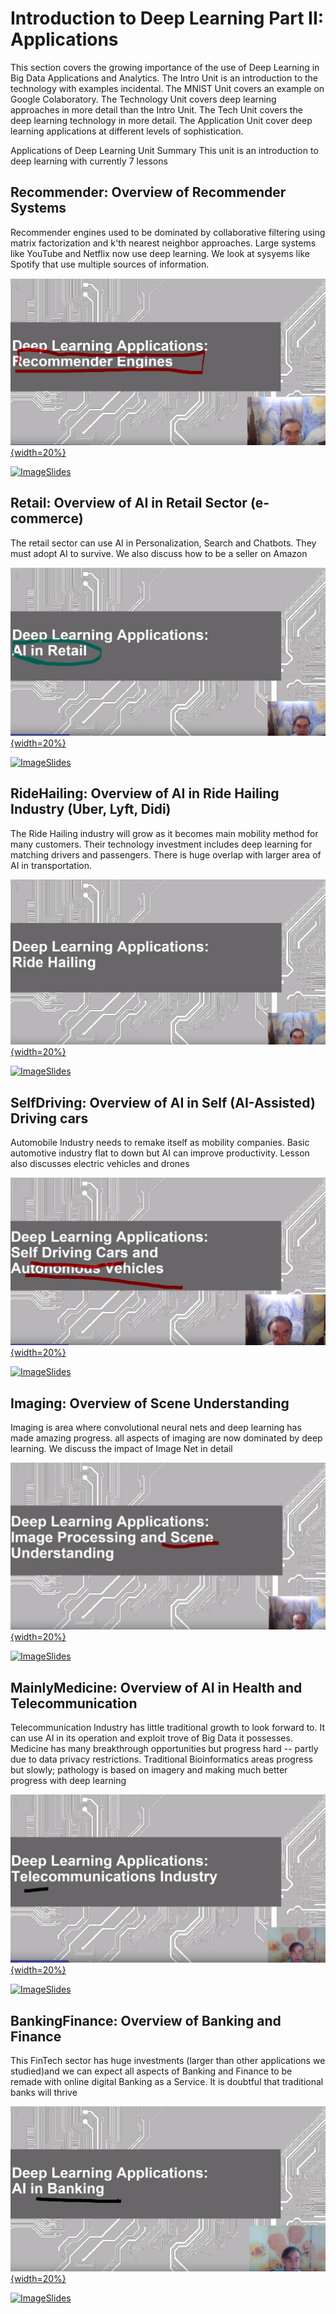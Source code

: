 # Introduction to Deep Learning Part II: Applications

This section covers the growing importance of the use of Deep Learning in Big Data Applications and Analytics. The Intro Unit is an introduction to the technology with examples incidental. The MNIST Unit covers an example on Google Colaboratory. The Technology Unit covers deep learning approaches in more detail than the Intro Unit. The Tech Unit covers the deep learning technology in more detail. The Application Unit cover deep learning applications at different levels of sophistication.

Applications of Deep Learning Unit Summary
This unit is an introduction to deep learning with currently 7 lessons

## Recommender: Overview of Recommender Systems

Recommender engines used to be dominated by collaborative filtering using matrix factorization and k'th nearest neighbor approaches. Large systems like YouTube and Netflix now use deep learning. We look at sysyems like Spotify that use multiple sources of information.

[![Video](images/deeplearning/lectures/part2/dl-part2-1.png){width=20%}](https://youtu.be/iO5TtX_hGqI?list=PLy0VLh_GFyz_NPBf-rWkZiResTC2LvxU7)

[![Image](images/presentation.png)Slides](https://drive.google.com/open?id=1PnqQjj24x-DPhA9KL2ed1Jn2gbtClOMQ6I16vR4MlK8)

## Retail: Overview of AI in Retail Sector (e-commerce)

The retail sector can use AI in Personalization, Search and Chatbots. They must adopt  AI to survive. We also discuss how to be a seller on Amazon

[![Video](images/deeplearning/lectures/part2/dl-part2-2.png){width=20%}](https://youtu.be/UhFAtzPHSrk?list=PLy0VLh_GFyz_NPBf-rWkZiResTC2LvxU7)

[![Image](images/presentation.png)Slides](https://drive.google.com/open?id=1HUiHyTQpIhAoTl6WCKrCc9QENaZsSI0d97M87JAiNA8)

## RideHailing: Overview of AI in Ride Hailing Industry (Uber, Lyft, Didi)

The Ride Hailing industry will grow as it becomes main mobility method for many customers. Their technology investment includes deep learning for matching drivers and passengers. There is huge overlap with larger area of AI in transportation.

[![Video](images/deeplearning/lectures/part2/dl-part2-3.png){width=20%}](https://youtu.be/qYpAlstoEWo?list=PLy0VLh_GFyz_NPBf-rWkZiResTC2LvxU7)

[![Image](images/presentation.png)Slides](https://drive.google.com/open?id=1DZWPxzkTL0Xj_VP1Sr8JymIAcXCXzjXM0nGOKnq4sdk)

## SelfDriving: Overview of AI in Self (AI-Assisted) Driving cars

Automobile Industry needs to remake itself as mobility companies. Basic automotive industry flat to down but AI can improve productivity. Lesson also discusses electric vehicles and drones

[![Video](images/deeplearning/lectures/part2/dl-part2-4.png){width=20%}](https://youtu.be/MYDyaktINTs?list=PLy0VLh_GFyz_NPBf-rWkZiResTC2LvxU7)

[![Image](images/presentation.png)Slides](https://drive.google.com/open?id=1cLW7sHNXXrB2D26iZorVmEXpQ-b1O8nt4m1bUgLgJXg)

## Imaging: Overview of Scene Understanding

Imaging is area where convolutional neural nets and deep learning has made amazing progress. all aspects of imaging are now dominated by deep learning. We discuss the impact of Image Net in detail

[![Video](images/deeplearning/lectures/part2/dl-part2-5.png){width=20%}](https://youtu.be/92as3CXolHo?list=PLy0VLh_GFyz_NPBf-rWkZiResTC2LvxU7)

[![Image](images/presentation.png)Slides](https://drive.google.com/open?id=1d9MoXvzPOdC8Ap1CrkPSNlLES_d-ofRYCOYVEVLrwRI)

## MainlyMedicine: Overview of AI in Health and Telecommunication

Telecommunication Industry has little traditional growth to look forward to. It can use AI in its operation and exploit trove of Big Data it possesses. Medicine has many breakthrough opportunities but progress hard -- partly due to data privacy restrictions. Traditional Bioinformatics areas progress but slowly; pathology is based on imagery and making much better progress with deep learning

[![Video](images/deeplearning/lectures/part2/dl-part2-6.png){width=20%}](https://youtu.be/OJxbH7KGo-g?list=PLy0VLh_GFyz_NPBf-rWkZiResTC2LvxU7)

[![Image](images/presentation.png)Slides](https://drive.google.com/open?id=1d6VP1TwoaxLSkLbgfpD0-RYJ7SjQ-gI-2312i2QHfpQ)

## BankingFinance: Overview of Banking and Finance

This FinTech sector has huge investments (larger than other applications we studied)and we can expect all aspects of Banking and Finance to be remade with online digital Banking as a Service. It is doubtful that traditional banks will thrive

[![Video](images/deeplearning/lectures/part2/dl-part2-7.png){width=20%}](https://youtu.be/3CK0lDrK0O0?list=PLy0VLh_GFyz_NPBf-rWkZiResTC2LvxU7)

[![Image](images/presentation.png)Slides](https://drive.google.com/open?id=1DMuGUPL_NNSXkCjfTHLQyD9Bk7KmkVGFRr7DwQMPgS8)


